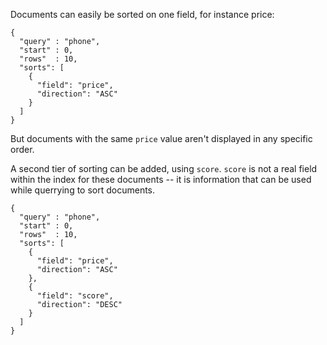 Documents can easily be sorted on one field, for instance price:

    {
      "query" : "phone",
      "start" : 0,
      "rows"  : 10,
      "sorts": [
        {
          "field": "price",
          "direction": "ASC"
        }
      ]
    }

But documents with the same `price` value aren't displayed in any specific order.

A second tier of sorting can be added, using `score`. `score` is not a real field within the index for these documents -- it is information that can be used while querrying to sort documents.

    {
      "query" : "phone",
      "start" : 0,
      "rows"  : 10,
      "sorts": [
        {
          "field": "price",
          "direction": "ASC"
        },
        {
          "field": "score",
          "direction": "DESC"
        }
      ]
    }
